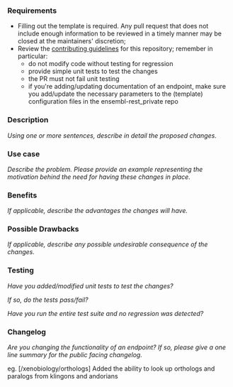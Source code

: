 ### Requirements

- Filling out the template is required. Any pull request that does not include enough information to be reviewed in a timely manner may be closed at the maintainers' discretion;
- Review the [contributing guidelines](https://github.com/Ensembl/ensembl/blob/release/90/CONTRIBUTING.md#why-could-my-pull-request-be-rejected) for this repository; remember in particular:
    - do not modify code without testing for regression
    - provide simple unit tests to test the changes
    - the PR must not fail unit testing
    - if you're adding/updating documentation of an endpoint, make sure you add/update the necessary parameters to the (template) configuration files in the ensembl-rest_private repo

### Description

_Using one or more sentences, describe in detail the proposed changes._

### Use case

_Describe the problem. Please provide an example representing the motivation behind the need for having these changes in place._

### Benefits

_If applicable, describe the advantages the changes will have._

### Possible Drawbacks

_If applicable, describe any possible undesirable consequence of the changes._

### Testing

_Have you added/modified unit tests to test the changes?_

_If so, do the tests pass/fail?_

_Have you run the entire test suite and no regression was detected?_

### Changelog

_Are you changing the functionality of an endpoint? If so, please give a one line summary for the public facing changelog._

eg. [/xenobiology/orthologs] Added the ability to look up orthologs and paralogs from klingons and andorians
